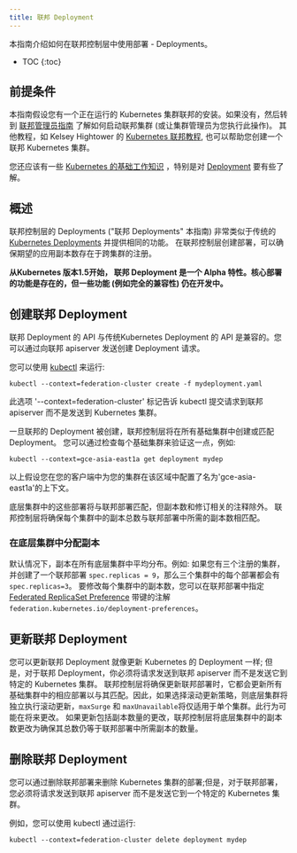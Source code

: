 ```yaml
---
title: 联邦 Deployment
---
```


本指南介绍如何在联邦控制层中使用部署 - Deployments。

* TOC
{:toc}

## 前提条件

本指南假设您有一个正在运行的 Kubernetes 集群联邦的安装。如果没有，然后转到
[联邦管理员指南](/docs/admin/federation/) 了解如何启动联邦集群 (或让集群管理员为您执行此操作)。
其他教程，如 Kelsey Hightower 的
[Kubernetes 联邦教程](https://github.com/kelseyhightower/kubernetes-cluster-federation),
也可以帮助您创建一个联邦 Kubernetes 集群。

您还应该有一些
[Kubernetes 的基础工作知识](/docs/getting-started-guides/) ，特别是对 [Deployment](/docs/user-guide/deployments) 要有些了解。

## 概述

联邦控制层的 Deployments ("联邦 Deployments" 本指南) 非常类似于传统的[Kubernetes
Deployments](/docs/user-guide/deployments/) 并提供相同的功能。
在联邦控制层创建部署，可以确保期望的应用副本数存在于跨集群的注册。

**从Kubernetes 版本1.5开始， 联邦 Deployment 是一个 Alpha 特性。核心部署的功能是存在的，但一些功能
(例如完全的兼容性) 仍在开发中。**

## 创建联邦 Deployment

联邦 Deployment 的 API 与传统Kubernetes Deployment 的 API 是兼容的。您可以通过向联邦 apiserver 发送创建 Deployment 请求。

您可以使用 [kubectl](/docs/user-guide/kubectl/) 来运行:

``` shell
kubectl --context=federation-cluster create -f mydeployment.yaml
```

此选项 '--context=federation-cluster' 标记告诉 kubectl 提交请求到联邦 apiserver 而不是发送到 Kubernetes
集群。

一旦联邦的 Deployment 被创建，联邦控制层将在所有基础集群中创建或匹配 Deployment。
您可以通过检查每个基础集群来验证这一点，例如:

``` shell
kubectl --context=gce-asia-east1a get deployment mydep
```

以上假设您在您的客户端中为您的集群在该区域中配置了名为'gce-asia-east1a'的上下文。

底层集群中的这些部署将与联邦部署匹配，但副本数和修订相关的注释除外。
联邦控制层将确保每个集群中的副本总数与联邦部署中所需的副本数相匹配。

### 在底层集群中分配副本

默认情况下，副本在所有底层集群中平均分布。例如:
如果您有三个注册的集群，并创建了一个联邦部署
`spec.replicas = 9`，那么三个集群中的每个部署都会有
`spec.replicas=3`。
要修改每个集群中的副本数，您可以在联邦部署中指定
[Federated ReplicaSet Preference](https://github.com/kubernetes/kubernetes/blob/{{page.githubbranch}}/federation/apis/federation/types.go)
带键的注解 `federation.kubernetes.io/deployment-preferences`。

## 更新联邦 Deployment

您可以更新联邦 Deployment 就像更新 Kubernetes 的 Deployment 一样; 但是，对于联邦 Deployment，你必须将请求发送到联邦 apiserver 而不是发送它到特定的 Kubernetes 集群。
联邦控制层将确保更新联邦部署时，它都会更新所有基础集群中的相应部署以与其匹配。因此，如果选择滚动更新策略，则底层集群将独立执行滚动更新，`maxSurge` 和 `maxUnavailable`将仅适用于单个集群。此行为可能在将来更改。
如果更新包括副本数量的更改，联邦控制层将底层集群中的副本数更改为确保其总数仍等于联邦部署中所需副本的数量。

## 删除联邦 Deployment

您可以通过删除联邦部署来删除 Kubernetes 集群的部署;但是，对于联邦部署，您必须将请求发送到联邦 apiserver 而不是发送它到一个特定的 Kubernetes 集群。

例如，您可以使用 kubectl 通过运行:

```shell
kubectl --context=federation-cluster delete deployment mydep
```
